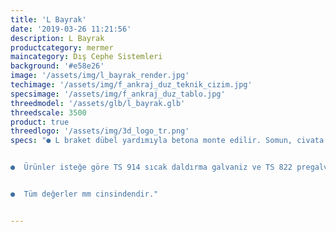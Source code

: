 ```yaml
---
title: 'L Bayrak'
date: '2019-03-26 11:21:56'
description: L Bayrak
productcategory: mermer
maincategory: Dış Cephe Sistemleri
background: '#e58e26'
image: '/assets/img/l_bayrak_render.jpg'
techimage: '/assets/img/f_ankraj_duz_teknik_cizim.jpg'
specsimage: '/assets/img/f_ankraj_duz_tablo.jpg'
threedmodel: '/assets/glb/l_bayrak.glb'
threedscale: 3500
product: true
threedlogo: '/assets/img/3d_logo_tr.png'
specs: "● L braket dübel yardımıyla betona monte edilir. Somun, civata ve pul yardımıyla u profil l braket üzerine monte edilir.


●  Ürünler isteğe göre TS 914 sıcak daldırma galvaniz ve TS 822 pregalvanizden üretilebilmektedir.


●  Tüm değerler mm cinsindendir."


---
```

